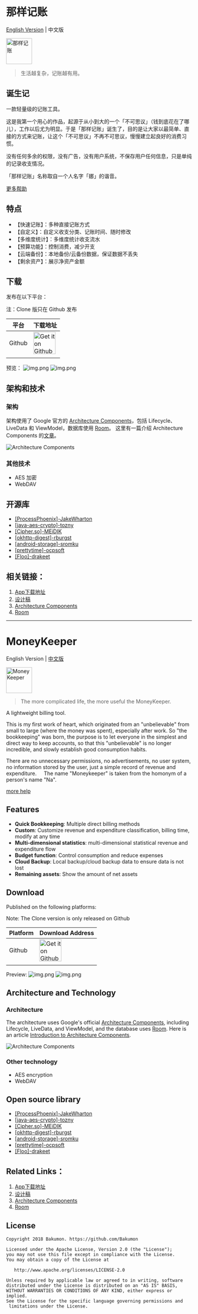 # 那样记账

[English Version](#moneykeeper) | 中文版

<img alt='那样记账' src='https://i.loli.net/2018/06/27/5b33a4e2e7cb0.png' height="70"/>

>生活越复杂，记账越有用。

## 诞生记

   一款轻量级的记账工具。

   这是我第一个用心的作品，起源于从小到大的一个「不可思议」（钱到底花在了哪儿），工作以后尤为明显。于是「那样记账」诞生了，目的是让大家以最简单、直接的方式来记账，让这个「不可思议」不再不可思议，慢慢建立起良好的消费习惯。

   没有任何多余的权限，没有广告，没有用户系统，不保存用户任何信息，只是单纯的记录收支情况。

   「那样记账」名称取自一个人名字「娜」的谐音。

   [更多帮助](https://github.com/Bakumon/MoneyKeeper/blob/master/Help.md)

## 特点

- 【快速记账】：多种直接记账方式
- 【自定义】：自定义收支分类、记账时间、随时修改
- 【多维度统计】：多维度统计收支流水
- 【预算功能】：控制消费，减少开支
- 【云端备份】：本地备份/云备份数据，保证数据不丢失
- 【剩余资产】：展示净资产金额

## 下载

发布在以下平台：

注：Clone 版只在 Github 发布

| 平台 | 下载地址 |
| ---- | ---- |
| Github | <a href='https://github.com/RebornQ/MoneyKeeper/releases'><img alt='Get it on Github' src='https://img.icons8.com/metro/52/000000/github.png' height="60"/>
</a> |

预览：
![img.png](https://ws3.sinaimg.cn/large/006tNc79ly1fsp159i5gxj31kw0sgwl3.jpg)
![img.png](https://ws2.sinaimg.cn/large/006tNc79ly1ft2ct8vnk7j31kw0sgtum.jpg)

## 架构和技术

### 架构

架构使用了 Google 官方的 [Architecture Components](https://developer.android.com/topic/libraries/architecture/)，包括 Lifecycle、LiveData 和 ViewModel，数据库使用 [Room](https://developer.android.com/topic/libraries/architecture/room)。
这里有一篇介绍 Architecture Components 的[文章](https://medium.com/google-developers/viewmodels-and-livedata-patterns-antipatterns-21efaef74a54)。


![Architecture Components](https://ws1.sinaimg.cn/large/006tKfTcly1fs7957cwd7j31di0gumxz.jpg)

### 其他技术

- AES 加密
- WebDAV

## 开源库

- [[ProcessPhoenix]-JakeWharton](https://github.com/JakeWharton/ProcessPhoenix)
- [[java-aes-crypto]-tozny](https://github.com/tozny/java-aes-crypto)
- [[Cipher.so]-MEiDIK](https://github.com/MEiDIK/Cipher.so)
- [[okhttp-digest]-rburgst](https://github.com/rburgst/okhttp-digest)
- [[android-storage]-sromku](https://github.com/sromku/android-storage)
- [[prettytime]-ocpsoft](https://github.com/ocpsoft/prettytime)
- [[Floo]-drakeet](https://github.com/drakeet/Floo)

## 相关链接：

1. [App下载地址](https://www.coolapk.com/apk/188475)
2. [设计稿](https://www.zcool.com.cn/work/ZMjExOTI4OTY=.html)
3. [Architecture Components](https://developer.android.com/topic/libraries/architecture/)
4. [Room](https://developer.android.com/topic/libraries/architecture/room)

-------


# MoneyKeeper

English Version | [中文版](#那样记账)

<img alt='MoneyKeeper' src='https://i.loli.net/2018/06/27/5b33a4e2e7cb0.png' height="70"/>

>The more complicated life, the more useful the MoneyKeeper.

A lightweight billing tool.

This is my first work of heart, which originated from an "unbelievable" from small to large (where the money was spent), especially after work. So "the bookkeeping" was born, the purpose is to let everyone in the simplest and direct way to keep accounts, so that this "unbelievable" is no longer incredible, and slowly establish good consumption habits.

There are no unnecessary permissions, no advertisements, no user system, no information stored by the user, just a simple record of revenue and expenditure.
   
The name "Moneykeeper" is taken from the homonym of a person's name "Na".

[more help](https://github.com/Bakumon/MoneyKeeper/blob/master/Help.md)

## Features

- **Quick Bookkeeping**: Multiple direct billing methods
- **Custom**: Customize revenue and expenditure classification, billing time, modify at any time
- **Multi-dimensional statistics**: multi-dimensional statistical revenue and expenditure flow
- **Budget function**: Control consumption and reduce expenses
- **Cloud Backup**: Local backup/cloud backup data to ensure data is not lost
- **Remaining assets**: Show the amount of net assets

## Download

Published on the following platforms:

Note: The Clone version is only released on Github

| Platform | Download Address |
| ---- | ---- |
| Github | <a href='https://github.com/RebornQ/MoneyKeeper/releases'><img alt='Get it on Github' src='https://img.icons8.com/metro/52/000000/github.png' height="60"/>
</a> |

Preview:
![img.png](https://ws3.sinaimg.cn/large/006tNc79ly1fsp159i5gxj31kw0sgwl3.jpg)
![img.png](https://ws2.sinaimg.cn/large/006tNc79ly1ft2ct8vnk7j31kw0sgtum.jpg)

## Architecture and Technology

### Architecture

The architecture uses Google's official [Architecture Components](https://developer.android.com/topic/libraries/architecture/), including Lifecycle, LiveData, and ViewModel, and the database uses [Room](https://developer.android.com/topic/libraries/architecture/room).
Here is an article [Introduction to Architecture Components](https://medium.com/google-developers/viewmodels-and-livedata-patterns-antipatterns-21efaef74a54).

![Architecture Components](https://ws1.sinaimg.cn/large/006tKfTcly1fs7957cwd7j31di0gumxz.jpg)

### Other technology

- AES encryption 
- WebDAV

## Open source library

- [[ProcessPhoenix]-JakeWharton](https://github.com/JakeWharton/ProcessPhoenix)
- [[java-aes-crypto]-tozny](https://github.com/tozny/java-aes-crypto)
- [[Cipher.so]-MEiDIK](https://github.com/MEiDIK/Cipher.so)
- [[okhttp-digest]-rburgst](https://github.com/rburgst/okhttp-digest)
- [[android-storage]-sromku](https://github.com/sromku/android-storage)
- [[prettytime]-ocpsoft](https://github.com/ocpsoft/prettytime)
- [[Floo]-drakeet](https://github.com/drakeet/Floo)

## Related Links：

1. [App下载地址](https://www.coolapk.com/apk/188475)
2. [设计稿](https://www.zcool.com.cn/work/ZMjExOTI4OTY=.html)
3. [Architecture Components](https://developer.android.com/topic/libraries/architecture/)
4. [Room](https://developer.android.com/topic/libraries/architecture/room)

## License

```
Copyright 2018 Bakumon. https://github.com/Bakumon

Licensed under the Apache License, Version 2.0 (the "License");
you may not use this file except in compliance with the License.
You may obtain a copy of the License at

   http://www.apache.org/licenses/LICENSE-2.0

Unless required by applicable law or agreed to in writing, software
distributed under the License is distributed on an "AS IS" BASIS,
WITHOUT WARRANTIES OR CONDITIONS OF ANY KIND, either express or implied.
See the License for the specific language governing permissions and
 limitations under the License.
 ```
